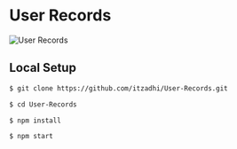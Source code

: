 # User Records

![User Records](https://github.com/itzadhi/User-Records/assets/72742240/77fb8f35-7400-457c-800e-2ad3c9479af3)


## Local Setup

```sh
$ git clone https://github.com/itzadhi/User-Records.git
```

```sh
$ cd User-Records
```

```sh
$ npm install
```

```sh
$ npm start
```
